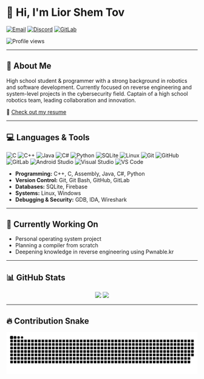 <h1 align="left">👋 Hi, I'm Lior Shem Tov</h1>

[![Email](https://img.shields.io/badge/Email-D14836?style=for-the-badge&logo=gmail&logoColor=white)](mailto:liorshemtov2008@gmail.com)
[![Discord](https://img.shields.io/badge/Discord-5865F2?style=for-the-badge&logo=discord&logoColor=white)](https://discord.com/users/lior6226)
[![GitLab](https://img.shields.io/badge/GitLab-FC6D26?style=for-the-badge&logo=gitlab&logoColor=white)](https://gitlab.com/Lior1254)

![Profile views](https://komarev.com/ghpvc/?username=Lior1254&label=Profile%20views&color=0e75b6&style=flat)

---

## 👤 About Me

High school student & programmer with a strong background in robotics and software development. 
Currently focused on reverse engineering and system-level projects in the cybersecurity field.
Captain of a high school robotics team, leading collaboration and innovation.

📍 [Check out my resume](https://github.com/Lior1254/Lior1254/blob/main/assets/LiorShemTov%20CV%20Resume%202025.pdf)

---

## 💻 Languages & Tools
<div align="left">
  <img src="https://cdn.jsdelivr.net/gh/devicons/devicon/icons/c/c-original.svg" height="35" alt="C" />
  <img src="https://cdn.jsdelivr.net/gh/devicons/devicon/icons/cplusplus/cplusplus-original.svg" height="35" alt="C++" />
  <img src="https://cdn.jsdelivr.net/gh/devicons/devicon/icons/java/java-original.svg" height="35" alt="Java" />
  <img src="https://cdn.jsdelivr.net/gh/devicons/devicon/icons/csharp/csharp-original.svg" height="35" alt="C#" />
  <img src="https://cdn.jsdelivr.net/gh/devicons/devicon/icons/python/python-original.svg" height="35" alt="Python" />
  <img src="https://cdn.jsdelivr.net/gh/devicons/devicon/icons/sqlite/sqlite-original.svg" height="35" alt="SQLite" />
  <img src="https://cdn.jsdelivr.net/gh/devicons/devicon/icons/linux/linux-original.svg" height="35" alt="Linux" />
  <img src="https://cdn.jsdelivr.net/gh/devicons/devicon/icons/git/git-original.svg" height="35" alt="Git" />
  <img src="https://cdn.jsdelivr.net/gh/devicons/devicon/icons/github/github-original.svg" height="35" alt="GitHub" />
  <img src="https://cdn.jsdelivr.net/gh/devicons/devicon/icons/gitlab/gitlab-original.svg" height="35" alt="GitLab" />
  <img src="https://cdn.jsdelivr.net/gh/devicons/devicon/icons/androidstudio/androidstudio-original.svg" height="35" alt="Android Studio" />
  <img src="https://cdn.jsdelivr.net/gh/devicons/devicon/icons/visualstudio/visualstudio-plain.svg" height="35" alt="Visual Studio" />
  <img src="https://cdn.jsdelivr.net/gh/devicons/devicon/icons/vscode/vscode-original.svg" height="35" alt="VS Code" />
</div>

- **Programming:** C++, C, Assembly, Java, C#, Python
- **Version Control:** Git, Git Bash, GitHub, GitLab
- **Databases:** SQLite, Firebase
- **Systems:** Linux, Windows
- **Debugging & Security:** GDB, IDA, Wireshark

---

## 🌱 Currently Working On

- Personal operating system project
- Planning a compiler from scratch
- Deepening knowledge in reverse engineering using Pwnable.kr

---

## 📊 GitHub Stats

<div align="center">
  <img src="https://github-readme-stats.vercel.app/api?username=Lior1254&show_icons=true&theme=dracula&count_private=true" height="150" />
  <img src="https://github-readme-stats.vercel.app/api/top-langs/?username=Lior1254&layout=compact&theme=dracula" height="150" />
</div>

---

## 🔥 Contribution Snake

<picture>
  <source media="(prefers-color-scheme: dark)" srcset="https://raw.githubusercontent.com/Lior1254/Lior1254/output/github-snake-dark.svg" />
  <source media="(prefers-color-scheme: light)" srcset="https://raw.githubusercontent.com/Lior1254/Lior1254/output/github-snake.svg" />
  <img alt="Snake animation" src="https://raw.githubusercontent.com/Lior1254/Lior1254/output/github-snake.svg" />
</picture>
